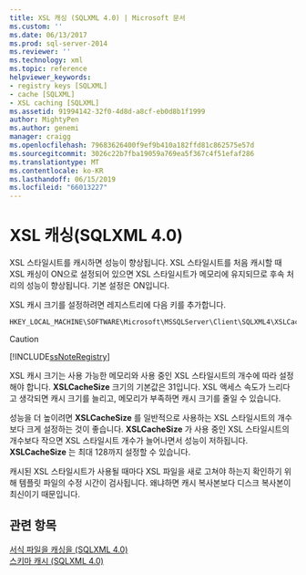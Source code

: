 ```yaml
---
title: XSL 캐싱 (SQLXML 4.0) | Microsoft 문서
ms.custom: ''
ms.date: 06/13/2017
ms.prod: sql-server-2014
ms.reviewer: ''
ms.technology: xml
ms.topic: reference
helpviewer_keywords:
- registry keys [SQLXML]
- cache [SQLXML]
- XSL caching [SQLXML]
ms.assetid: 91994142-32f0-4d8d-a8cf-eb0d8b1f1999
author: MightyPen
ms.author: genemi
manager: craigg
ms.openlocfilehash: 79683626400f9ef9b410a182ffd81c862575e57d
ms.sourcegitcommit: 3026c22b7fba19059a769ea5f367c4f51efaf286
ms.translationtype: MT
ms.contentlocale: ko-KR
ms.lasthandoff: 06/15/2019
ms.locfileid: "66013227"
---
```

# <a name="xsl-caching-sqlxml-40"></a>XSL 캐싱(SQLXML 4.0)
  XSL 스타일시트를 캐시하면 성능이 향상됩니다. XSL 스타일시트를 처음 캐시할 때 XSL 캐싱이 ON으로 설정되어 있으면 XSL 스타일시트가 메모리에 유지되므로 후속 처리의 성능이 향상됩니다. 기본 설정은 ON입니다.  
  
 XSL 캐시 크기를 설정하려면 레지스트리에 다음 키를 추가합니다.  
  
```  
HKEY_LOCAL_MACHINE\SOFTWARE\Microsoft\MSSQLServer\Client\SQLXML4\XSLCacheSize  
```  
  
> [!CAUTION]  
>  [!INCLUDE[ssNoteRegistry](../../../includes/ssnoteregistry-md.md)]  
  
 XSL 캐시 크기는 사용 가능한 메모리와 사용 중인 XSL 스타일시트의 개수에 따라 설정해야 합니다. **XSLCacheSize** 크기의 기본값은 31입니다. XSL 액세스 속도가 느리다고 생각되면 캐시 크기를 늘리고, 메모리가 부족하면 캐시 크기를 줄일 수 있습니다.  
  
 성능을 더 높이려면 **XSLCacheSize** 를 일반적으로 사용하는 XSL 스타일시트의 개수보다 크게 설정하는 것이 좋습니다. **XSLCacheSize** 가 사용 중인 XSL 스타일시트의 개수보다 작으면 XSL 스타일시트 개수가 늘어나면서 성능이 저하됩니다. **XSLCacheSize** 는 최대 128까지 설정할 수 있습니다.  
  
 캐시된 XSL 스타일시트가 사용될 때마다 XSL 파일을 새로 고쳐야 하는지 확인하기 위해 템플릿 파일의 수정 시간이 검사됩니다. 왜냐하면 캐시 복사본보다 디스크 복사본이 최신이기 때문입니다.  
  
## <a name="see-also"></a>관련 항목  
 [서식 파일을 캐싱을 &#40;SQLXML 4.0&#41;](template-caching-sqlxml-4-0.md)   
 [스키마 캐시 &#40;SQLXML 4.0&#41;](schema-caching-sqlxml-4-0.md)  
  
  
